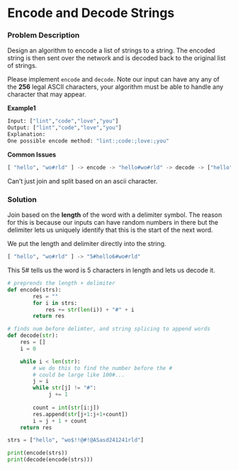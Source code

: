# Encode and Decode Strings

### Problem Description

Design an algorithm to encode a list of strings to a string. The encoded string is then sent over the network and is decoded back to the original list of strings.

Please implement `encode` and `decode`. Note our input can have any any of the **256** legal ASCII characters, your algorithm must be able to handle any character that may appear.

**Example1**

```python
Input: ["lint","code","love","you"]
Output: ["lint","code","love","you"]
Explanation:
One possible encode method: "lint:;code:;love:;you"
```

**Common Issues**

```python
[ "hello", "wo#rld" ] -> encode -> "hello#wo#rld" -> decode -> ["hello", "wo", "rld"]
```

Can’t just join and split based on an ascii character. 

### Solution

Join based on the **length** of the word with a delimiter symbol. The reason for this is because our inputs can have random numbers in there but the delimiter lets us uniquely identify that this is the start of the next word.

We put the length and delimiter directly into the string.

```python
[ "hello", "wo#rld" ] -> "5#hello6#wo#rld"
```

This 5# tells us the word is 5 characters in length and lets us decode it.

```python
# preprends the length + delimiter
def encode(strs):
        res = ""
        for i in strs:
            res += str(len(i)) + "#" + i
        return res

# finds num before delimter, and string splicing to append words
def decode(str):
    res = []
    i = 0

    while i < len(str):
        # we do this to find the number before the #
        # could be large like 100#...
        j = i
        while str[j] != "#":
             j += 1
        
        count = int(str[i:j])
        res.append(str[j+1:j+1+count])
        i = j + 1 + count
    return res

strs = ["hello", "wo$!!@#!@ASasd241241rld"]

print(encode(strs))
print(decode(encode(strs)))
```